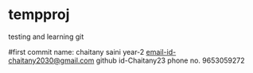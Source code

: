 # tempproj
testing and learning git

#first commit
name: chaitany saini
year-2
email-id-chaitany2030@gmail.com
github id-Chaitany23
phone no. 9653059272
